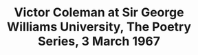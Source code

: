 ---
layout: manifest
title: Victor Coleman at Sir George Williams University, The Poetry Series,  3 March
  1967
manifest_name: victor-coleman-at-sir-george-williams-university-the-poetry-series-3-march-1967

---